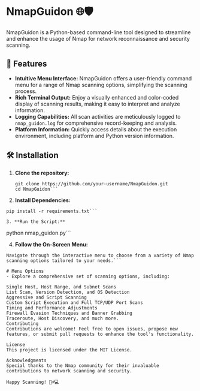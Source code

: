 # NmapGuidon 🌐🛡️

NmapGuidon is a Python-based command-line tool designed to streamline and enhance the usage of Nmap for network reconnaissance and security scanning.

## 🚀 Features

- **Intuitive Menu Interface:** NmapGuidon offers a user-friendly command menu for a range of Nmap scanning options, simplifying the scanning process.
- **Rich Terminal Output:** Enjoy a visually enhanced and color-coded display of scanning results, making it easy to interpret and analyze information.
- **Logging Capabilities:** All scan activities are meticulously logged to `nmap_guidon.log` for comprehensive record-keeping and analysis.
- **Platform Information:** Quickly access details about the execution environment, including platform and Python version information.

## 🛠️ Installation

1. **Clone the repository:**
   ```
   git clone https://github.com/your-username/NmapGuidon.git
   cd NmapGuidon```

2. **Install Dependencies:**
```
pip install -r requirements.txt```

3. **Run the Script:**
```
python nmap_guidon.py```

4. **Follow the On-Screen Menu:**
```
Navigate through the interactive menu to choose from a variety of Nmap scanning options tailored to your needs.```

# Menu Options
- Explore a comprehensive set of scanning options, including:

Single Host, Host Range, and Subnet Scans
List Scan, Version Detection, and OS Detection
Aggressive and Script Scanning
Custom Script Execution and Full TCP/UDP Port Scans
Timing and Performance Adjustments
Firewall Evasion Techniques and Banner Grabbing
Traceroute, Host Discovery, and much more.
Contributing
Contributions are welcome! Feel free to open issues, propose new features, or submit pull requests to enhance the tool's functionality.

License
This project is licensed under the MIT License.

Acknowledgments
Special thanks to the Nmap community for their invaluable contributions to network scanning and security.

Happy Scanning! 🕵️‍♂️💻
